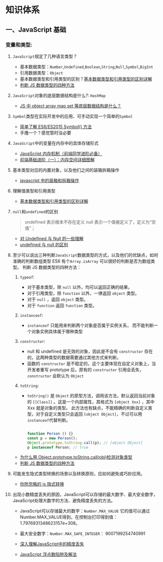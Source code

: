 # 知识体系

## 一、JavaScript 基础

### 变量和类型:

1.  `JavaScript`规定了几种语言类型？
    - 基本数据类型：`Number`,`Undefined`,`Boolean`,`String`,`Null`,`Symbol`,`BigInt`
    - 引用数据类型：`Object`
    - 基本数据类型和引用类型的区别？[基本数据类型和引用类型的区别详解](https://segmentfault.com/a/1190000008472264#articleHeader1)
    - [判断 JS 数据类型的四种方法](https://www.cnblogs.com/onepixel/p/5126046.html)
2.  `JavaScript`对象的底层数据结构是什么?: `HashMap`
    - [JS 中 object array map set 等底层数据结构是什么？](https://www.zhihu.com/question/323185102)
3.  `Symbol`类型在实际开发中的应用、可手动实现一个简单的`Symbol`
    - [简单了解 ES6/ES2015 Symbol() 方法](https://www.zhangxinxu.com/wordpress/2018/04/known-es6-symbol-function/)
    - 手撸一个？感觉暂时没必要
4.  `JavaScript`中的变量在内存中的具体存储形式
    - [JavaScript 内存机制（前端同学进阶必备）](https://juejin.im/post/5b10ba336fb9a01e66164346)
    - [前端基础进阶（一）：内存空间详细图解](https://www.jianshu.com/p/996671d4dcc4)
5.  基本类型对应的内置对象，以及他们之间的装箱拆箱操作
    - [javascript 中的装箱和拆箱操作](https://www.cnblogs.com/wenber/p/3628944.html)
6.  理解值类型和引用类型
    - [基本数据类型和引用类型的区别详解](https://segmentfault.com/a/1190000008472264#articleHeader1)
7.  `null`和`undefined`的区别

    > undefined 表示根本不存在定义
    > null 表示一个值被定义了，定义为“空值”；

    - [对 Undefined 与 Null 的一些理解](https://www.cnblogs.com/onepixel/p/7337248.html)
    - [undefined 与 null 的区别](http://www.ruanyifeng.com/blog/2014/03/undefined-vs-null.html)

8.  至少可以说出三种判断`JavaScript`数据类型的方式，以及他们的优缺点，如何准确的判断数组类型
    ES6 有个`Array.isArray` 可以很好的判断是否为数组类型。
    判断 JS 数据类型的四种方法：

    1.  `typeof`:
        - 对于基本类型，除 `null` 以外，均可以返回正确的结果。
        - 对于引用类型，除 `function` 以外，一律返回 `object` 类型。
        - 对于 `null` ，返回 `object` 类型。
        - 对于 `function` 返回 `function` 类型。
    2.  `instanceof`:
        - `instanceof` 只能用来判断两个对象是否属于实例关系， 而不能判断一个对象实例具体属于哪种类型
    3.  `constructor`:
        - null 和 undefined 是无效的对象，因此是不会有 `constructor` 存在的，这两种类型的数据需要通过其他方式来判断。
        - 函数的 `constructor` 是不稳定的，这个主要体现在自定义对象上，当开发者重写 prototype 后，原有的 `constructor` 引用会丢失，`constructor` 会默认为 `Object`
    4.  `toString`:

        - `toString()` 是 `Object` 的原型方法，调用该方法，默认返回当前对象的 `[[Class]]` 。这是一个内部属性，其格式为 `[object Xxx]` ，其中 Xxx 就是对象的类型。
          此方法也有缺点，不能精确的判断自定义类型，对于自定义类型只会返回 `[object Object]`，不过可以用`instanceof`代替判断。

            ```javascript

            function Person () {}
            const p = new Person();
            Object.prototype.toString.call(p); // [object Object]
            p instanceof Person; // true

            ```
    
    - [为什么用 Object.prototype.toString.call(obj)检测对象类型](https://www.cnblogs.com/youhong/p/6209054.html)
    - [判断 JS 数据类型的四种方法](https://www.cnblogs.com/onepixel/p/5126046.html)

9.  可能发生隐式类型转换的场景以及转换原则，应如何避免或巧妙应用。 
    - [你所忽略的 js 隐式转换](https://juejin.im/post/5a7172d9f265da3e3245cbca)
10. 出现小数精度丢失的原因，JavaScript可以存储的最大数字、最大安全数字，JavaScript处理大数字的方法、避免精度丢失的方法。
    - JavaScript可以存储最大的数字：`Number.MAX_VALUE` 它的值可以通过Number.MAX_VALUE得到，在控制台打印得到值：1.7976931348623157e+308。
    - 最大安全数字：`Number.MAX_SAFE_INTEGER`： 9007199254740991

    - [深入理解JavaScript中的精度丢失](https://juejin.im/post/5b20cbb051882513ac20354f)
    - [JavaScript 浮点数陷阱及解法 ](https://github.com/camsong/blog/issues/9)

<!-- 2. 原型和原型链
        - [JavaScript深入之从原型到原型链](https://github.com/mqyqingfeng/Blog/issues/2)
10. 作用域和闭包
    - [JavaScript 深入之词法作用域和动态作用域](https://github.com/mqyqingfeng/Blog/issues/3)
    - [JavaScript 深入之闭包](https://github.com/mqyqingfeng/Blog/issues/9)
11. js 执行机制
    - [这一次，彻底弄懂 JavaScript 执行机制](https://juejin.im/post/59e85eebf265da430d571f89)
12. 内存机制:
    - [JavaScript 内存机制（前端同学进阶必备）](https://juejin.im/post/5b10ba336fb9a01e66164346) -->
